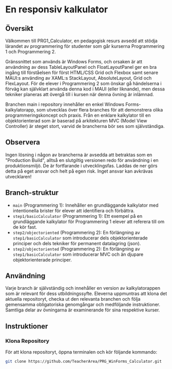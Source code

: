 # En responsiv kalkulator

## Översikt
Välkommen till PRG1_Calculator, en pedagogisk resurs avsedd att stödja lärandet av programmering för studenter som går kurserna Programmering 1 och Programmering 2.

Gränssnittet som används är Windows Forms, och orsaken är att användning av dess TableLayoutPanel och FloatLayoutPanel ger en bra ingång till förståelsen för först HTML/CSS Grid och Flexbox samt senare MAUI:s använding av XAML:s StackLayout, AbsoluteLayout, Grid och FlexLayout. För de elever i Programmering 2 som önskar gå händelserna i förväg kan självklart använda denna kod i MAUI (eller liknande), men dessa tekniker planeras att övergå till i kursen när denna övning är inlämnad. 

Branchen main i repository innehåller en enkel Windows Forms-kalkylatorapp, som utvecklas över flera branches för att demonstrera olika programmeringskoncept och praxis. Från en enklare kalkylator till en objektorienterad som är baserad på arkitekturen MVC (Model View Controller) är steget stort, varvid de brancherna bör ses som självständiga.

## Observera
Ingen lösning i någon av brancherna är avsedda att betraktas som en "Production Build", alltså en slutgiltig versionen redo för användning i en produktionsmiljö. De är fortfarande i utvecklingsfas. Laddas de ner görs detta på eget ansvar och helt på egen risk. Inget ansvar kan avkrävas utvecklaren!

## Branch-struktur
- `main` (Programmering 1): Innehåller en grundläggande kalkylator med intentionella brister för elever att identifiera och förbättra.
- `step1/basicCalculator` (Programmering 1): Ett exempel på en grundläggande kalkylator för Programmering 1 elever att referera till om de kör fast.
- `step2/objectoriented` (Programmering 2): En förlängning av `step1/basicCalculator` som introducerar dels objektorienterade principer och dels tekniker för permanent datalagring (json).
- `step2/objectoriented` (Programmering 2): En förlängning av `step1/basicCalculator` som introducerar MVC och än djupare objektorienterade principer.

## Användning
Varje branch är självständig och innehåller en version av kalkylatorappen som är relevant för dess utbildningssyfte. Eleverna uppmuntras att klona det aktuella repositoryt, checka ut den relevanta branchen och följa gemensamma obligatoriska genomgångar och medföljande instruktioner. Samtliga delar av övningarna är examinerande för sina respektive kurser.

## Instruktioner
### Klona Repository
För att klona repositoryt, öppna terminalen och kör följande kommando:
```bash
git clone https://github.com/TeacherArea/PRG_WinForms_Calculator.git
